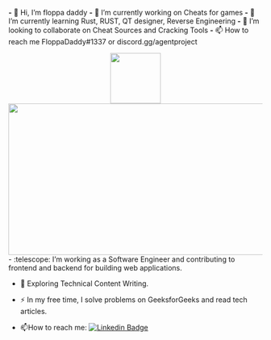 **-** 👋 Hi, I’m floppa daddy
**-** 🔭 I’m currently working on Cheats for games
**-** 🌱 I’m currently learning Rust, RUST, QT designer, Reverse Engineering
**-** 👯 I’m looking to collaborate on Cheat Sources and Cracking Tools
**-** 📫 How to reach me FloppaDaddy#1337 or discord.gg/agentproject

<div id="header" align="center">
  <img src="https://media.giphy.com/media/077i6AULCXc0FKTj9s/giphy.gif" width="100"/>
</div>
<img src="https://komarev.com/ghpvc/floppadaddy&style=flat-square&color=blue" alt=""/>
<div align="center">
  <img src="https://media.giphy.com/media/dWesBcTLavkZuG35MI/giphy.gif" width="600" height="300"/>
</div>
- :telescope: I’m working as a Software Engineer and contributing to frontend and backend for building web applications.

- :seedling: Exploring Technical Content Writing.

- :zap: In my free time, I solve problems on GeeksforGeeks and read tech articles.

- :mailbox:How to reach me: [![Linkedin Badge](https://img.shields.io/badge/-kakbar-blue?style=flat&logo=Linkedin&logoColor=white)](your-linkedin-url)
<!---
floppadaddy/floppadaddy is a ✨ special ✨ repository because its `README.md` (this file) appears on your GitHub profile.
You can click the Preview link to take a look at your changes.
--->
